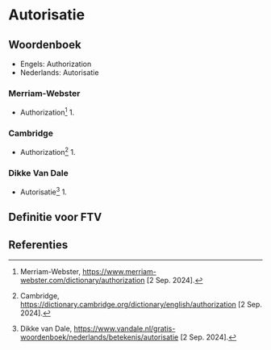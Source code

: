 # Autorisatie

## Woordenboek

- Engels: Authorization
- Nederlands: Autorisatie

### Merriam-Webster

- Authorization[^1]
  1.

### Cambridge

- Authorization[^2]
  1.

### Dikke Van Dale

- Autorisatie[^3]
  1.

## Definitie voor FTV

## Referenties

[^1]: Merriam-Webster, https://www.merriam-webster.com/dictionary/authorization [2 Sep. 2024].
[^2]: Cambridge, https://dictionary.cambridge.org/dictionary/english/authorization [2 Sep. 2024].
[^3]: Dikke van Dale, https://www.vandale.nl/gratis-woordenboek/nederlands/betekenis/autorisatie [2 Sep. 2024].
